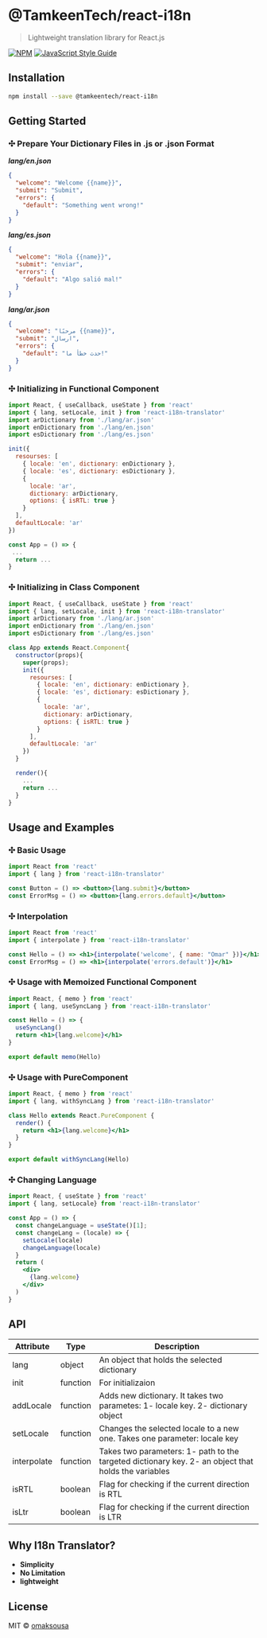 # @TamkeenTech/react-i18n

> Lightweight translation library for React.js

[![NPM](https://img.shields.io/npm/v/@tamkeentech/react-i18n.svg)](https://www.npmjs.com/package/@tamkeentech/react-i18n) [![JavaScript Style Guide](https://img.shields.io/badge/code_style-standard-brightgreen.svg)](https://standardjs.com)

## Installation

```bash
npm install --save @tamkeentech/react-i18n
```

## Getting Started

### ✣ Prepare Your Dictionary Files in .js or .json Format

_**lang/en.json**_
```json 
{
  "welcome": "Welcome {{name}}",
  "submit": "Submit",
  "errors": {
    "default": "Something went wrong!"
  }
}
```
_**lang/es.json**_

```json lang/es.json
{
  "welcome": "Hola {{name}}",
  "submit": "enviar",
  "errors": {
    "default": "Algo salió mal!"
  }
}
```
_**lang/ar.json**_

```json lang/ar.json
{
  "welcome": "مرحبًا {{name}}",
  "submit": "ارسال",
  "errors": {
    "default": "حدث خطأ ما!"
  }
}
```

### ✣ Initializing in Functional Component

```jsx
import React, { useCallback, useState } from 'react'
import { lang, setLocale, init } from 'react-i18n-translator'
import arDictionary from './lang/ar.json'
import enDictionary from './lang/en.json'
import esDictionary from './lang/es.json'

init({
  resourses: [
    { locale: 'en', dictionary: enDictionary },
    { locale: 'es', dictionary: esDictionary },
    {
      locale: 'ar',
      dictionary: arDictionary,
      options: { isRTL: true }
    }
  ],
  defaultLocale: 'ar'
})

const App = () => {
 ...
  return ...
}
```
### ✣ Initializing in Class Component

```jsx
import React, { useCallback, useState } from 'react'
import { lang, setLocale, init } from 'react-i18n-translator'
import arDictionary from './lang/ar.json'
import enDictionary from './lang/en.json'
import esDictionary from './lang/es.json'

class App extends React.Component{
  constructor(props){
    super(props);
    init({
      resourses: [
        { locale: 'en', dictionary: enDictionary },
        { locale: 'es', dictionary: esDictionary },
        {
          locale: 'ar',
          dictionary: arDictionary,
          options: { isRTL: true }
        }
      ],
      defaultLocale: 'ar'
    })
  }

  render(){
    ...
    return ...
  }
}
```

## Usage and Examples

### ✣ Basic Usage

```jsx
import React from 'react'
import { lang } from 'react-i18n-translator'

const Button = () => <button>{lang.submit}</button>
const ErrorMsg = () => <button>{lang.errors.default}</button>
```

### ✣ Interpolation

```jsx
import React from 'react'
import { interpolate } from 'react-i18n-translator'

const Hello = () => <h1>{interpolate('welcome', { name: "Omar" })}</h1>
const ErrorMsg = () => <h1>{interpolate('errors.default')}</h1>
```

### ✣ Usage with Memoized Functional Component

```jsx
import React, { memo } from 'react'
import { lang, useSyncLang } from 'react-i18n-translator'

const Hello = () => {
  useSyncLang()
  return <h1>{lang.welcome}</h1>
}

export default memo(Hello)
```

### ✣ Usage with PureComponent

```jsx
import React, { memo } from 'react'
import { lang, withSyncLang } from 'react-i18n-translator'

class Hello extends React.PureComponent {
  render() {
    return <h1>{lang.welcome}</h1>
  }
}

export default withSyncLang(Hello)
```

### ✣ Changing Language

```jsx
import React, { useState } from 'react'
import { lang, setLocale} from 'react-i18n-translator'

const App = () => {
  const changeLanguage = useState()[1];
  const changeLang = (locale) => {
    setLocale(locale)
    changeLanguage(locale)
  }
  return (
    <div>
      {lang.welcome}
    </div>
  )
}
```

## API
| Attribute | Type |  Description |
| ------ | ------ | ------ |
| lang | object | An object that holds the selected dictionary |
| init | function | For initializaion |
| addLocale | function | Adds new dictionary. It takes two parametes: 1- locale key. 2- dictionary object |
| setLocale | function | Changes the selected locale to a new one. Takes one parameter: locale key |
| interpolate | function | Takes two parameters: 1- path to the targeted dictionary key. 2- an object that holds the variables |
| isRTL | boolean | Flag for checking if the current direction is RTL |
| isLtr | boolean |  Flag for checking if the current direction is LTR |

## Why I18n Translator?
- **Simplicity**
- **No Limitation**
- **lightweight**

## License
MIT © [omaksousa](https://github.com/omaksousa)
